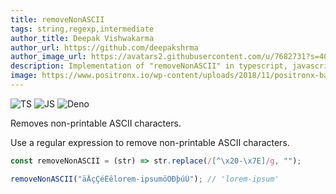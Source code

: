 ```yaml
---
title: removeNonASCII
tags: string,regexp,intermediate
author_title: Deepak Vishwakarma
author_url: https://github.com/deepakshrma
author_image_url: https://avatars2.githubusercontent.com/u/7682731?s=400
description: Implementation of "removeNonASCII" in typescript, javascript and deno.
image: https://www.positronx.io/wp-content/uploads/2018/11/positronx-banner-1152-1.jpg
---
```


![TS](https://img.shields.io/badge/supports-typescript-blue.svg?style=flat-square)
![JS](https://img.shields.io/badge/supports-javascript-yellow.svg?style=flat-square)
![Deno](https://img.shields.io/badge/supports-deno-green.svg?style=flat-square)

Removes non-printable ASCII characters.

Use a regular expression to remove non-printable ASCII characters.

```ts title="typescript"
const removeNonASCII = (str) => str.replace(/[^\x20-\x7E]/g, "");
```

```ts title="typescript"
removeNonASCII("äÄçÇéÉêlorem-ipsumöÖÐþúÚ"); // 'lorem-ipsum'
```
